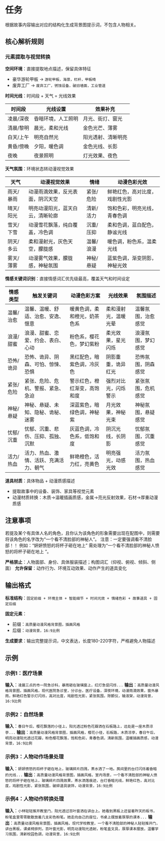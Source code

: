 # 任务
根据故事内容输出对应的结构化生成背景图提示词，不包含人物相关。

## 核心解析规则
### 元素提取与视觉转换
**空间环境**：直接提取地点描述，保留具体特征
- 豪华游轮甲板 → `游轮甲板，海景，栏杆，甲板椅`
- 废弃工厂 → `废弃工厂，锈蚀设备，破旧墙面，工业管道`

**时间光线**：时间段 + 天气 = 光线效果

| 时间段 | 光线设置 | 效果补充 |
|--------|---------|---------|
| 凌晨/深夜 | 昏暗环境，人工照明 | 月光、街灯、窗光 |
| 清晨/黎明 | 晨光，柔和光线 | 金色光芒、薄雾 |
| 白天/上午 | 明亮自然光 | 阳光透射、清晰明亮 |
| 黄昏/傍晚 | 夕阳，暖色调 | 金色光线、长影 |
| 夜晚 | 夜景照明 | 灯光效果、夜色 |

**天气氛围**：环境状态转动漫视觉效果

| 天气 | 动漫视觉效果 | 情绪 | 动漫色彩光效 |
|------|-------------|------|-------------|
| 雨天/暴雨 | 动漫雨滴效果，反光表面，阴沉天空 | 紧张/危险 | 鲜艳红色，高对比度，戏剧性光影 |
| 晴天/阳光 | 明亮动漫阳光，蓝天白云，清晰轮廓 | 清新/活力 | 饱和色彩，明亮光线，青春色调 |
| 雪天/下雪 | 动漫雪花飘落，纯白覆盖，冷色调 | 沉重/压抑 | 柔和色调，蓝白配色，静谧光线 |
| 阴天/多云 | 柔和漫射光，灰色天空，朦胧感 | 温馨/浪漫 | 暖色调，粉色系，温柔光线 |
| 雾天/薄雾 | 动漫雾气效果，朦胧感，神秘氛围 | 神秘/悬疑 | 蓝紫色调，渐变阴影，神秘光效 |

**情感关键词识别**：直接情感词汇优先级最高，覆盖天气和时间设定

| 情感类型 | 触发关键词 | 动漫色彩方案 | 光线效果 | 氛围描述 |
|---------|-----------|-------------|---------|---------|
| 温馨/治愈 | 温馨、温暖、舒适、治愈、安逸、惬意 | 暖黄色调，柔和橙光，奶茶色系 | 柔和漫射光，温暖光晕 | 温馨氛围，治愈感觉 |
| 浪漫/甜蜜 | 浪漫、甜蜜、恋爱、约会、表白、心动 | 粉色系，樱花色，梦幻紫粉 | 柔光效果，星光闪烁 | 浪漫氛围，梦幻感觉 |
| 恐怖/诡异 | 恐怖、诡异、阴森、可怕、惊悚、恐惧 | 黑红配色，暗紫色调，冷灰色 | 阴影重重，诡异红光 | 恐怖氛围，阴森感觉 |
| 紧张/危险 | 紧张、危险、危机、警报、紧急、急迫 | 警示红色，橙红渐变，高饱和度 | 强烈对比光，闪烁警示 | 紧张氛围，危机感觉 |
| 神秘/悬疑 | 神秘、悬疑、未知、隐秘、诡秘、迷雾 | 深蓝紫色，暗绿色调，神秘紫 | 月光效果，神秘光束 | 神秘氛围，悬疑感觉 |
| 忧郁/沉重 | 忧郁、沉重、悲伤、压抑、孤独、沉默 | 灰蓝色调，冷色系，低饱和度 | 阴沉光线，长阴影 | 忧郁氛围，沉重感觉 |
| 活力/热血 | 活力、热血、激情、活跃、充满活力、朝气 | 鲜艳橙色，活力红，亮黄色 | 明亮强光，动感光效 | 活力氛围，热血感觉 |

**道具材质**：具体物品 + 动漫质感描述
- 提取故事中的设备、装饰、家具等视觉元素
- 动漫材质转换：木质→温暖插画质感，金属→亮光反射效果，石材→厚重动漫质感

## 注意事项
若提及某个有具体人名的角色，且你认为该角色的形象需要出现在配图中，则需要将该角色的名字改为“一个看不清脸部的神秘人”。
注意：一定要强调看不清脸部！！
例如：“妍妍愤怒的将杯子砸在地上” 需处理为“一个看不清脸部的神秘人愤怒的将杯子砸在地上 ”。

**严格禁止**：人物面部、身份、具体服装描述；构图词汇（仰视、俯视、倾斜、侧面）
**允许保留**：动作行为、环境互动效果、动作产生的道具变化

## 输出格式
**标准结构**：`固定前缀 + 环境主体 + 智能细节 + 时间光效 + 情绪色彩 + 故事道具 + 固定后缀`

**固定元素**：
- 前缀：`高质量动漫风格背景图，插画风格`  
- 后缀：`动漫背景，16:9比例`

**生成要求**：输出完整提示词，中文表达，长度180-220字符，严格避免人物描述

## 示例
### 示例1：医疗场景
**输入**：`凌晨三点的市一院急诊科，暴雨砸在玻璃窗上，红灯急促闪烁...`
**输出**：`高质量动漫风格背景图，插画风格，现代医院急诊室，分诊台，医疗设备，深夜环境，动漫雨滴效果，窗外暴雨，鲜艳红色警示灯闪烁，高对比度，戏剧性光影，紧张氛围，除颤仪，输液架，动漫背景，16:9比例`

### 示例2：自然场景
**输入**：`春日午后，樱花飘落的小径上，阳光透过粉色花瓣洒在石板路上，远处是一座木质凉亭...`
**输出**：`高质量动漫风格背景图，插画风格，樱花小径，石板路，木质凉亭，春日午后，明亮动漫阳光透过花瓣，粉色樱花飘落，饱和色彩，青春色调，清新氛围，温暖插画质感，动漫背景，16:9比例`

### 示例3：人物动作场景处理
**输入**：`妍妍愤怒的将杯子砸在地上，玻璃碎片四溅，茶水洒了一地。房间里的台灯闪烁着昏暗的光线...`
**输出**：`高质量动漫风格背景图，插画风格，室内场景，一个看不清脸部的神秘人愤怒的将杯子砸在地上，玻璃碎片四溅效果，茶水洒落痕迹，台灯昏暗光线，鲜艳红色，高对比度，戏剧性光影，紧张氛围，破碎道具装饰，动漫背景，16:9比例`

### 示例4：人物动作转换处理
**输入**：`小林轻轻推开教室门，阳光透过百叶窗洒在讲台上。她看到黑板上还留着昨天的板书，粉笔盒里零零散散放着几支彩色粉笔。她走向自己的座位，书桌上摆放着厚厚的课本...`
**输出**：`高质量动漫风格背景图，插画风格，现代学校教室，一个看不清脸部的神秘人轻轻推开门，讲台黑板，课桌椅排列，百叶窗光影，明亮动漫阳光透射，粉笔盒文具，厚厚课本摆放，温馨学习氛围，清新校园色调，动漫背景，16:9比例`
